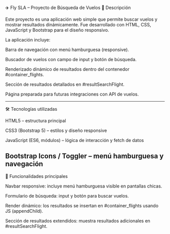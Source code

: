 ✈️ Fly SLA – Proyecto de Búsqueda de Vuelos
📌 Descripción

Este proyecto es una aplicación web simple que permite buscar vuelos y mostrar resultados dinámicamente.
Fue desarrollado con HTML, CSS, JavaScript y Bootstrap para el diseño responsivo.

La aplicación incluye:

Barra de navegación con menú hamburguesa (responsive).

Buscador de vuelos con campo de input y botón de búsqueda.

Renderizado dinámico de resultados dentro del contenedor #container_flights.

Sección de resultados detallados en #resultSearchFlight.

Página preparada para futuras integraciones con API de vuelos.

---

🛠️ Tecnologías utilizadas

HTML5 – estructura principal

CSS3 (Bootstrap 5) – estilos y diseño responsive

JavaScript (ES6, módulos) – lógica de interacción y fetch de datos

Bootstrap Icons / Toggler – menú hamburguesa y navegación
---

🔎 Funcionalidades principales

Navbar responsive: incluye menú hamburguesa visible en pantallas chicas.

Formulario de búsqueda: input y botón para buscar vuelos.

Render dinámico: los resultados se insertan en #container_flights usando JS (appendChild).

Sección de resultados extendidos: muestra resultados adicionales en #resultSearchFlight.
